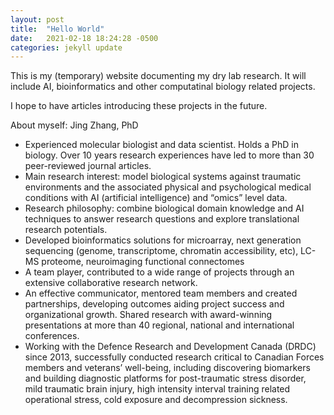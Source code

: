 ```yaml
---
layout: post
title:  "Hello World"
date:   2021-02-18 18:24:28 -0500
categories: jekyll update
---
```

This is my (temporary) website documenting my dry lab research. It will include AI, bioinformatics and other computatinal biology related projects.

I hope to have articles introducing these projects in the future. 

About myself:
Jing Zhang, PhD
- Experienced molecular biologist and data scientist. Holds a PhD in biology. Over 10 years research experiences have led to more than 30 peer-reviewed journal articles. 
- Main research interest: model biological systems against traumatic environments and the associated physical and psychological medical conditions with AI (artificial intelligence) and “omics” level data. 
- Research philosophy: combine biological domain knowledge and AI techniques to answer research questions and explore translational research potentials.
- Developed bioinformatics solutions for microarray, next generation sequencing (genome, transcriptome, chromatin accessibility, etc), LC-MS proteome, neuroimaging functional connectomes 
- A team player, contributed to a wide range of projects through an extensive collaborative research network. 
- An effective communicator, mentored team members and created partnerships, developing outcomes aiding project success and organizational growth. Shared research with award-winning presentations at more than 40 regional, national and international conferences.
- Working with the Defence Research and Development Canada (DRDC) since 2013, successfully conducted research critical to Canadian Forces members and veterans’ well-being, including discovering biomarkers and building diagnostic platforms for post-traumatic stress disorder, mild traumatic brain injury, high intensity interval training related operational stress, cold exposure and decompression sickness.
